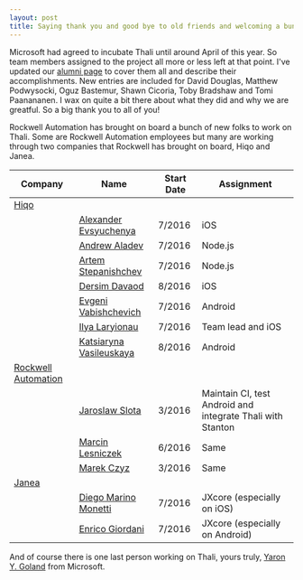 ```yaml
---
layout: post
title: Saying thank you and good bye to old friends and welcoming a bunch of new faces to Thali
---
```

Microsoft had agreed to incubate Thali until around April of this year. So team members assigned to the project all more or less left at that point. I've updated our [alumni page](http://thaliproject.org/Alumni/) to cover them all and describe their accomplishments. New entries are included for David Douglas, Matthew Podwysocki, Oguz Bastemur, Shawn Cicoria, Toby Bradshaw and Tomi Paanananen. I wax on quite a bit there about what they did and why we are greatful. So a big thank you to all of you!

Rockwell Automation has brought on board a bunch of new folks to work on Thali. Some are Rockwell Automation employees but many are working through two companies that Rockwell has brought on board, Hiqo and Janea.

|Company | Name  |Start Date | Assignment |
|--------|-------|-----------|------------|
|[Hiqo](http://www.hiqo-solutions.com/) | | | |
|                                       | [Alexander Evsyuchenya](https://github.com/baydet) | 7/2016 | iOS |
|                                       | [Andrew Aladev](https://github.com/andrew-aladev) | 7/2016 | Node.js |
|                                       | [Artem Stepanishchev](https://github.com/artemjackson)   | 7/2016 | Node.js |
|                                       | [Dersim Davaod](https://github.com/dersim-davaod) | 8/2016 | iOS |
|                                       | [Evgeni Vabishchevich](https://github.com/evabishchevich)  | 7/2016 | Android |
|                                       | [Ilya Laryionau](https://github.com/larryonoff) | 7/2016 | Team lead and iOS |
|                                       | [Katsiaryna Vasileuskaya](https://github.com/vasilevskayaem) | 8/2016 | Android |
|[Rockwell Automation](http://www.rockwellautomation.com/)| | | |
|                   | [Jaroslaw Slota](https://github.com/jareksl) | 3/2016 | Maintain CI, test Android and integrate Thali with Stanton |
|                   | [Marcin Lesniczek](https://github.com/mlesnic) | 6/2016 | Same |
|                   | [Marek Czyz](https://github.com/czyzm) | 3/2016 | Same  |
|[Janea](http://www.janeasystems.com/) | | | |
|                                       | [Diego Marino Monetti](https://github.com/ZepHakase) | 7/2016 | JXcore (especially on iOS) |
|                                       | [Enrico Giordani](https://github.com/enricogior)      | 7/2016 | JXcore (especially on Android) |

And of course there is one last person working on Thali, yours truly, [Yaron Y. Goland](http://www.goland.org) from Microsoft.
